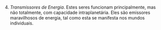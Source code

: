 4. *Transmissores de Energia*. Estes seres funcionam principalmente, mas não totalmente, com capacidade intraplanetária. Eles são emissores maravilhosos de energia, tal como esta se manifesta nos mundos individuais.